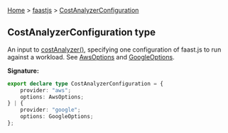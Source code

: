 [Home](./index) &gt; [faastjs](./faastjs.md) &gt; [CostAnalyzerConfiguration](./faastjs.costanalyzerconfiguration.md)

## CostAnalyzerConfiguration type

An input to [costAnalyzer()](./faastjs.costanalyzer.md)<!-- -->, specifying one configuration of faast.js to run against a workload. See [AwsOptions](./faastjs.awsoptions.md) and [GoogleOptions](./faastjs.googleoptions.md)<!-- -->.

<b>Signature:</b>

```typescript
export declare type CostAnalyzerConfiguration = {
    provider: "aws";
    options: AwsOptions;
} | {
    provider: "google";
    options: GoogleOptions;
};
```
